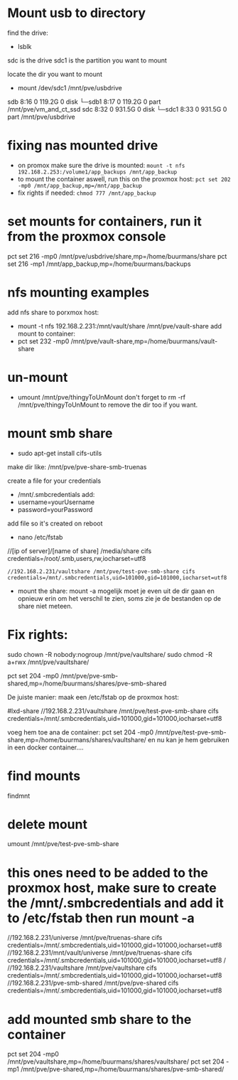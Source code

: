 # Mount usb to directory
find the drive:
 - lsblk

sdc is the drive
sdc1 is the partition you want to mount

locate the dir you want to mount
- mount /dev/sdc1 /mnt/pve/usbdrive

sdb                            8:16   0 119.2G  0 disk 
└─sdb1                         8:17   0 119.2G  0 part /mnt/pve/vm_and_ct_ssd
sdc                            8:32   0 931.5G  0 disk 
└─sdc1                         8:33   0 931.5G  0 part /mnt/pve/usbdrive


# fixing nas mounted drive
 - on promox make sure the drive is mounted:
``` mount -t nfs 192.168.2.253:/volume1/app_backups /mnt/app_backup ```
 - to mount the container aswell, run this on the proxmox host:
```pct set 202 -mp0 /mnt/app_backup,mp=/mnt/app_backup```
 - fix rights if needed: ```chmod 777 /mnt/app_backup```

# set mounts for containers, run it from the proxmox console
 pct set 216 -mp0 /mnt/pve/usbdrive/share,mp=/home/buurmans/share
 pct set 216 -mp1 /mnt/app_backup,mp=/home/buurmans/backups

# nfs mounting examples 
add nfs share to porxmox host:
 - mount -t nfs 192.168.2.231:/mnt/vault/share /mnt/pve/vault-share
add mount to container:
 - pct set 232 -mp0 /mnt/pve/vault-share,mp=/home/buurmans/vault-share

# un-mount
 - umount /mnt/pve/thingyToUnMount
don't forget to rm -rf /mnt/pve/thingyToUnMount to remove the dir too if you want.

# mount smb share
 - sudo apt-get install cifs-utils

make dir like: /mnt/pve/pve-share-smb-truenas

create a file for your credentials
  - /mnt/.smbcredentials
add:
 - username=yourUsername
 - password=yourPassword

add file so it's created on reboot
 - nano /etc/fstab

//[ip of server]/[name of share] /media/share cifs credentials=/root/.smb,users,rw,iocharset=utf8
```
//192.168.2.231/vaultshare /mnt/pve/test-pve-smb-share cifs credentials=/mnt/.smbcredentials,uid=101000,gid=101000,iocharset=utf8

```
 - mount the share:
 mount -a
mogelijk moet je even uit de dir gaan en opnieuw erin om het verschil te zien, soms zie je de bestanden op de share niet meteen.


# Fix rights:
sudo chown -R nobody:nogroup /mnt/pve/vaultshare/
sudo chmod -R a+rwx /mnt/pve/vaultshare/

pct set 204 -mp0 /mnt/pve/pve-smb-shared,mp=/home/buurmans/shares/pve-smb-shared



De juiste manier:
maak een /etc/fstab op de proxmox host:

#lxd-share
//192.168.2.231/vaultshare /mnt/pve/test-pve-smb-share cifs credentials=/mnt/.smbcredentials,uid=101000,gid=101000,iocharset=utf8

voeg hem toe ana de container:
pct set 204 -mp0 /mnt/pve/test-pve-smb-share,mp=/home/buurmans/shares/vaultshare/
en nu kan je hem gebruiken in een docker container....

# find mounts
findmnt

# delete mount 
umount /mnt/pve/test-pve-smb-share

# this ones need to be added to the proxmox host, make sure to create the /mnt/.smbcredentials and add it to /etc/fstab then run mount -a

//192.168.2.231/universe /mnt/pve/truenas-share cifs credentials=/mnt/.smbcredentials,uid=101000,gid=101000,iocharset=utf8
//192.168.2.231/mnt/vault/universe /mnt/pve/truenas-share cifs credentials=/mnt/.smbcredentials,uid=101000,gid=101000,iocharset=utf8
/
//192.168.2.231/vaultshare /mnt/pve/vaultshare cifs credentials=/mnt/.smbcredentials,uid=101000,gid=101000,iocharset=utf8
//192.168.2.231/pve-smb-shared /mnt/pve/pve-shared cifs credentials=/mnt/.smbcredentials,uid=101000,gid=101000,iocharset=utf8

# add mounted smb share to the container
pct set 204 -mp0 /mnt/pve/vaultshare,mp=/home/buurmans/shares/vaultshare/
pct set 204 -mp1 /mnt/pve/pve-shared,mp=/home/buurmans/shares/pve-smb-shared/